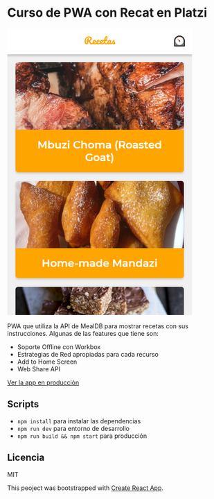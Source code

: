 # Curso de PWA con Recat en Platzi

![Captura de Recetas](./readme-static/captura.png)

PWA que utiliza la API de MealDB para mostrar recetas con sus instrucciones. Algunas de las features que tiene son:

* Soporte Offline con Workbox
* Estrategias de Red apropiadas para cada recurso
* Add to Home Screen
* Web Share API

[Ver la app en producción](https://platzi-recetas.tuentyfaiv.now.sh/)

## Scripts

* `npm install` para instalar las dependencias
* `npm run dev` para entorno de desarrollo
* `npm run build && npm start` para producción

## Licencia

MIT

This peoject was bootstrapped with [Create React App](https://github.com/facebookincubator/create-react-app).